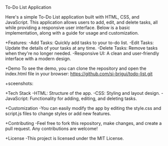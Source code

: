 To-Do List Application

Here's a simple To-Do List application built with HTML, CSS, and JavaScript. This application allows users to add, edit, and delete tasks, all while providing a responsive user interface. Below is a basic implementation, along with a guide for usage and customization.

+Features:
-Add Tasks: Quickly add tasks to your to-do list.
-Edit Tasks: Update the details of your tasks at any time.
-Delete Tasks: Remove tasks when they're no longer needed.
-Responsive UI: A clean and user-friendly interface with a modern design.

+Demo
To see the demo, you can clone the repository and open the index.html file in your browser:
https://github.com/si-brigui/todo-list.git

 +sceenshots:

+Tech Stack
-HTML: Structure of the app.
-CSS: Styling and layout design.
-JavaScript: Functionality for adding, editing, and deleting tasks.


+Customization
-You can easily modify the app by editing the style.css and script.js files to change styles or add new features.

+Contributing
-Feel free to fork this repository, make changes, and create a pull request. Any contributions are welcome!

+License
-This project is licensed under the MIT License.
 
 

